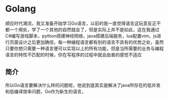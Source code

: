 # Golang

顺应时代潮流，我又准备开始学习Go语言，以前的我一直觉得语言这玩意反正不都一个用处，学了一个其他的自然就会了，但是实际上并不是如此，这在我通过C#编写游戏脚本，python搭建神经网络，java搭建后端服务，lua配置vim，js进行页面设计之后更加确信，每一种编程语言都有别的语言不具有的优势之处，虽然只要你想只需要一种语言便可以实现以上的所有功能，但是当所需要的业务与编程语言的特性不匹配的时候，你在写程序的过程中就会由衷的感觉不适应

## 简介

所以Go语言要解决什么样的问题呢，他说到底其实是解决了java所存在的低并发和低编译效率问题，Go作为新生的语言，